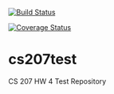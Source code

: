 [![Build Status](https://travis-ci.com/stephenslater/cs207test.svg?branch=master)](https://travis-ci.com/stephenslater/cs207test.svg?branch=master)

[![Coverage Status](https://coveralls.io/repos/github/stephenslater/cs207test/badge.svg?branch=master)](https://coveralls.io/github/stephenslater/cs207test?branch=master)

# cs207test
CS 207 HW 4 Test Repository
